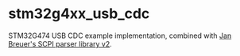 # stm32g4xx_usb_cdc

STM32G474 USB CDC example implementation, combined with [Jan Breuer's SCPI parser library v2](https://www.jaybee.cz/scpi-parser/).
